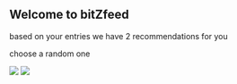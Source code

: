 ## Welcome to bitZfeed

based on your entries we have 2 recommendations for you

choose a random one

[![](https://s18955.pcdn.co/wp-content/uploads/2018/02/github.png)](https://medium.com/@f20212521/metaverse-the-next-step-of-social-connection-b6da61bd0dbd)
[![](https://s18955.pcdn.co/wp-content/uploads/2018/02/github.png)](https://medium.com/@f20211415/the-meta-verse-what-it-is-and-what-it-holds-for-us-5847306e8462)

